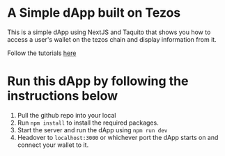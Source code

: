 # A Simple dApp built on Tezos

This is a simple dApp using NextJS and Taquito that shows you how to access a user's wallet on the tezos chain and display information from it.

Follow the tutorials [here](docs.tezos.com)

# Run this dApp by following the instructions below

1. Pull the github repo into your local
2. Run `npm install` to install the required packages.
3. Start the server and run the dApp using `npm run dev`
4. Headover to `localhost:3000` or whichever port the dApp starts on and connect your wallet to it.

